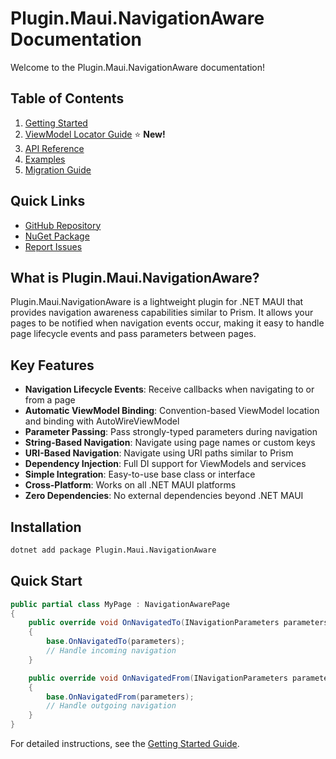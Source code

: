 # Plugin.Maui.NavigationAware Documentation

Welcome to the Plugin.Maui.NavigationAware documentation!

## Table of Contents

1. [Getting Started](getting-started.md)
2. [ViewModel Locator Guide](viewmodel-locator-guide.md) ⭐ **New!**
3. [API Reference](api-reference.md)
4. [Examples](examples.md)
5. [Migration Guide](migration-guide.md)

## Quick Links

- [GitHub Repository](https://github.com/mohammedmsadiq/Plugin.Maui.NavigationAware)
- [NuGet Package](https://www.nuget.org/packages/Plugin.Maui.NavigationAware/)
- [Report Issues](https://github.com/mohammedmsadiq/Plugin.Maui.NavigationAware/issues)

## What is Plugin.Maui.NavigationAware?

Plugin.Maui.NavigationAware is a lightweight plugin for .NET MAUI that provides navigation awareness capabilities similar to Prism. It allows your pages to be notified when navigation events occur, making it easy to handle page lifecycle events and pass parameters between pages.

## Key Features

- **Navigation Lifecycle Events**: Receive callbacks when navigating to or from a page
- **Automatic ViewModel Binding**: Convention-based ViewModel location and binding with AutoWireViewModel
- **Parameter Passing**: Pass strongly-typed parameters during navigation
- **String-Based Navigation**: Navigate using page names or custom keys
- **URI-Based Navigation**: Navigate using URI paths similar to Prism
- **Dependency Injection**: Full DI support for ViewModels and services
- **Simple Integration**: Easy-to-use base class or interface
- **Cross-Platform**: Works on all .NET MAUI platforms
- **Zero Dependencies**: No external dependencies beyond .NET MAUI

## Installation

```bash
dotnet add package Plugin.Maui.NavigationAware
```

## Quick Start

```csharp
public partial class MyPage : NavigationAwarePage
{
    public override void OnNavigatedTo(INavigationParameters parameters)
    {
        base.OnNavigatedTo(parameters);
        // Handle incoming navigation
    }

    public override void OnNavigatedFrom(INavigationParameters parameters)
    {
        base.OnNavigatedFrom(parameters);
        // Handle outgoing navigation
    }
}
```

For detailed instructions, see the [Getting Started Guide](getting-started.md).
